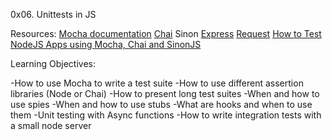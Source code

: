 0x06. Unittests in JS

Resources:
[Mocha documentation](https://mochajs.org)
[Chai](https://www.chaijs.com/api/)
Sinon
[Express](https://expressjs.com/en/guide/routing.html)
[Request](https://www.npmjs.com/package/request)
[How to Test NodeJS Apps using Mocha, Chai and SinonJS](https://www.digitalocean.com/community/tutorials/how-to-test-nodejs-apps-using-mocha-chai-and-sinonjs)

Learning Objectives:

-How to use Mocha to write a test suite
-How to use different assertion libraries (Node or Chai)
-How to present long test suites
-When and how to use spies
-When and how to use stubs
-What are hooks and when to use them
-Unit testing with Async functions
-How to write integration tests with a small node server
